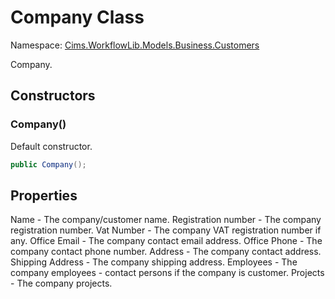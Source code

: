 # Company Class

Namespace: [Cims.WorkflowLib.Models.Business.Customers](Cims.WorkflowLib.Models.Business.Customers.md)

Company. 

## Constructors

### Company()

Default constructor.

```C#
public Company();
```

## Properties

Name - The company/customer name.
Registration number - The company registration number.
Vat Number - The company VAT registration number if any.
Office Email - The company contact email address.
Office Phone - The company contact phone number.
Address - The company contact address.
Shipping Address - The company shipping address.
Employees - The company employees - contact persons if the company is customer.
Projects - The company projects.